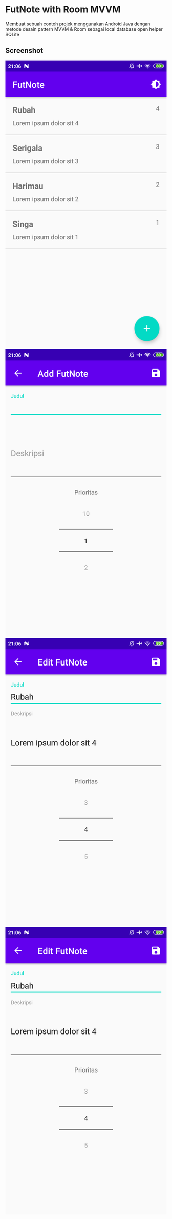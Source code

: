 # FutNote with Room MVVM
Membuat sebuah contoh projek menggunakan Android Java dengan metode desain pattern MVVM &amp; Room sebagai local database open helper SQLite

## Screenshot
![alt_text](https://raw.githubusercontent.com/anantyan/FutNote/Kotlin/Screenshot_2020-05-13-21-06-25-247_com.futnote.mobile.png) ![alt_text](https://raw.githubusercontent.com/anantyan/FutNote/Kotlin/Screenshot_2020-05-13-21-06-32-537_com.futnote.mobile.png) ![alt_text](https://raw.githubusercontent.com/anantyan/FutNote/Kotlin/Screenshot_2020-05-13-21-06-49-364_com.futnote.mobile.png) ![alt_text](https://raw.githubusercontent.com/anantyan/FutNote/Kotlin/Screenshot_2020-05-13-21-06-49-364_com.futnote.mobile.png)
